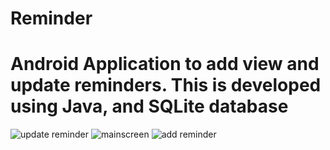 # Reminder
# Android Application to add view and update reminders. This is developed using Java, and SQLite database
![update reminder](https://user-images.githubusercontent.com/36557304/39348473-e407184a-4a14-11e8-9590-cd621f01143d.jpg)
![mainscreen](https://user-images.githubusercontent.com/36557304/39348474-e47f35c8-4a14-11e8-8bc8-c97a09eccaa7.jpg)
![add reminder](https://user-images.githubusercontent.com/36557304/39348476-e4dd71c4-4a14-11e8-9f76-d997bfdf74ea.jpg)
